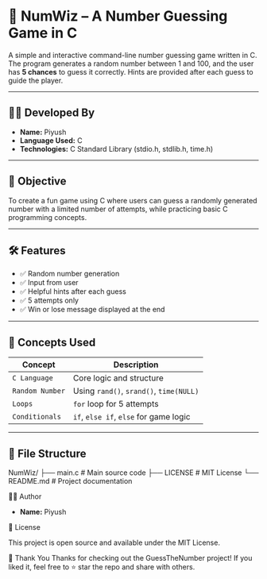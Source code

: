 # 🎯 NumWiz – A Number Guessing Game in C

A simple and interactive command-line number guessing game written in C. The program generates a random number between 1 and 100, and the user has **5 chances** to guess it correctly. Hints are provided after each guess to guide the player.

---

## 👨‍💻 Developed By

- **Name:** Piyush
- **Language Used:** C
- **Technologies:** C Standard Library (stdio.h, stdlib.h, time.h)

---

## 🎯 Objective

To create a fun game using C where users can guess a randomly generated number with a limited number of attempts, while practicing basic C programming concepts.

---

## 🛠️ Features

- ✅ Random number generation
- ✅ Input from user
- ✅ Helpful hints after each guess
- ✅ 5 attempts only
- ✅ Win or lose message displayed at the end

---

## 🧩 Concepts Used

| Concept             | Description                                |
|---------------------|--------------------------------------------|
| `C Language`         | Core logic and structure                   |
| `Random Number`     | Using `rand()`, `srand()`, `time(NULL)`    |
| `Loops`             | `for` loop for 5 attempts                  |
| `Conditionals`      | `if`, `else if`, `else` for game logic     |

---

## 📁 File Structure

NumWiz/
├── main.c # Main source code
├── LICENSE # MIT License
└── README.md # Project documentation


🧑‍💻 Author
- **Name:** Piyush

🏁 License

This project is open source and available under the MIT License.

🙌 Thank You
Thanks for checking out the GuessTheNumber project!
If you liked it, feel free to ⭐ star the repo and share with others.
